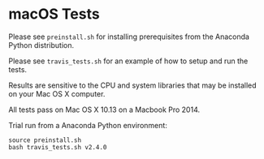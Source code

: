 # macOS Tests

Please see ``preinstall.sh`` for installing prerequisites from the Anaconda Python distribution.

Please see ``travis_tests.sh`` for an example of how to setup and run the tests.

Results are sensitive to the CPU and system libraries that may be installed on your Mac OS X computer.

All tests pass on Mac OS X 10.13 on a Macbook Pro 2014.

Trial run from a Anaconda Python environment:
```
source preinstall.sh
bash travis_tests.sh v2.4.0
```

